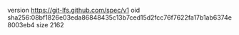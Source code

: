 version https://git-lfs.github.com/spec/v1
oid sha256:08bf1826e03eda86848435c13b7ced15d2fcc76f7622fa17b1ab6374e8003eb4
size 2162
